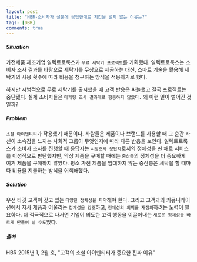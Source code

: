 ```yaml
---
layout: post
title: "HBR-소비자가 설문에 응답한대로 지갑을 열지 않는 이유는?"
tags: [DBR]
comments: true
---
```


##### Situation
가전제품 제조기업 일렉트로룩스가 `무료 세탁기 프로젝트`를 기획했다. 일렉트로룩스는 소비자 조사 결과를 바탕으로 세탁기를 무상으로 제공하는 대신, 스마트 기술을 활용해 세탁기의 사용 횟수에 따라 비용을 청구하는 방식을 적용하기로 했다.  

하지만 시범적으로 무료 세탁기를 출시했을 때 고객 반응은 싸늘했고 결국 프로젝트는 중단됐다. 실제 소비자들은 `마케팅 조사 결과대로 행동하지 않았다.` 왜 이런 일이 벌어진 것일까?


##### Problem
`소셜 아이덴티티`가 작용했기 때문이다. 사람들은 제품이나 브랜드를 사용할 때 그 순간 자신이 소속감을 느끼는 사회적 그룹이 무엇인지에 따라 다른 반응을 보인다. 일렉트로룩스가 소비자 조사를 진행할 때 응답자는 `시장조사 응답자`로서의 정체성을 띤 채로 서비스를 이성적으로 판단했지만, 막상 제품을 구매할 때에는 `중산층`의 정체성을 더 중요하게 여겨 제품을 구매하지 않았다. 평소 가전 제품을 임대하지 않는 중산층은 세탁을 할 때마다 비용을 지불하는 방식을 어색해했다.

##### Solution
우선 타깃 고객이 갖고 있는 `다양한 정체성을 파악`해야 한다. 그리고 고객과의 커뮤니케이션에서 자사 제품과 어울리는 `정체성을 강조`하고, `정체성의 의미를 재정의`하려는 노력이 필요하다. 더 적극적으로 나서면 기업이 의도한 고객 행동을 이끌어내는 `새로운 정체성을 빠르게 만들어 낼 수도`있다.


##### 출처
HBR 2015년 1, 2월 호, "고객의 소셜 아이덴티티가 중요한 진짜 이유"